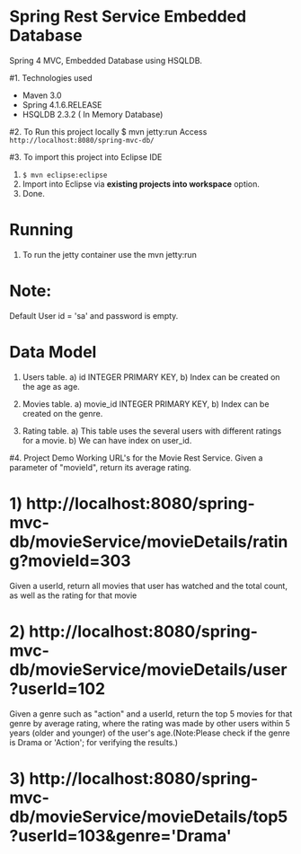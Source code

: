 Spring Rest Service Embedded Database
===============================
Spring 4 MVC, Embedded Database using HSQLDB.

#1. Technologies used
* Maven 3.0
* Spring 4.1.6.RELEASE
* HSQLDB 2.3.2 ( In Memory Database)

#2. To Run this project locally
$ mvn jetty:run
Access ```http://localhost:8080/spring-mvc-db/```

#3. To import this project into Eclipse IDE
1. ```$ mvn eclipse:eclipse```
2. Import into Eclipse via **existing projects into workspace** option.
3. Done.

# Running
1) To run the jetty container use the mvn jetty:run

# Note:
Default User id = 'sa' and password is empty.

# Data Model 
1) Users table.
a) id INTEGER PRIMARY KEY,
b) Index can be created on the age as age.

2) Movies table.
a) movie_id INTEGER PRIMARY KEY,
b) Index can be created on the genre.

3) Rating table.
a) This table uses the several users with different ratings for a movie.
b) We can have index on user_id.


#4. Project Demo
Working URL's for the Movie Rest Service.
Given a parameter of "movieId", return its average rating.
# 1) http://localhost:8080/spring-mvc-db/movieService/movieDetails/rating?movieId=303

Given a userId, return all movies that user has watched and the total count, as well as the rating for that movie
# 2) http://localhost:8080/spring-mvc-db/movieService/movieDetails/user?userId=102

Given a genre such as "action" and a userId, return the top 5 movies for that genre by average rating, where the rating was made by other users within 5 years (older and younger) of the user's age.(Note:Please check if the genre is Drama or 'Action'; for verifying the results.)
# 3) http://localhost:8080/spring-mvc-db/movieService/movieDetails/top5?userId=103&genre='Drama'

